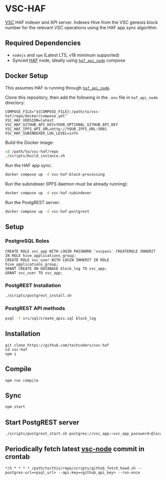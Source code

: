 # VSC-HAF

[VSC](https://github.com/vsc-eco/vsc-node) HAF indexer and API server. Indexes Hive from the VSC genesis block number for the relevant VSC operations using the HAF app sync algorithm.

## Required Dependencies

* `nodejs` and `npm` (Latest LTS, v18 minimum supported)
* Synced [HAF](https://gitlab.syncad.com/hive/haf) node, ideally using [`haf_api_node`](https://gitlab.syncad.com/hive/haf_api_node) compose

## Docker Setup

This assumes HAF is running through [`haf_api_node`](https://gitlab.syncad.com/hive/haf_api_node).

Clone this repository, then add the following in the `.env` file in `haf_api_node` directory:

```env
COMPOSE_FILE="${COMPOSE_FILE}:/path/to/vsc-haf/repo/docker/compose.yml"
VSC_HAF_VERSION=latest
VSC_HAF_GITHUB_API_KEY=YOUR_OPTIONAL_GITHUB_API_KEY
VSC_HAF_IPFS_API_URL=http://YOUR_IPFS_URL:5001
VSC_HAF_SUBINDEXER_LOG_LEVEL=info
```

Build the Docker image:

```sh
cd /path/to/vsc-haf/repo
./scripts/build_instance.sh
```

Run the HAF app sync:
```sh
docker compose up -d vsc-haf-block-processing
```

Run the subindexer (IPFS daemon must be already running):
```sh
docker compose up -d vsc-haf-subindexer
```

Run the PostgREST server:
```sh
docker compose up -d vsc-haf-postgrest
```

## Setup

### PostgreSQL Roles
```pgsql
CREATE ROLE vsc_app WITH LOGIN PASSWORD 'vscpass' CREATEROLE INHERIT IN ROLE hive_applications_group;
CREATE ROLE vsc_user WITH LOGIN INHERIT IN ROLE hive_applications_group;
GRANT CREATE ON DATABASE block_log TO vsc_app;
GRANT vsc_user TO vsc_app;
```

### PostgREST Installation
```bash
./scripts/postgrest_install.sh
```

### PostgREST API methods
```bash
psql -f src/sql/create_apis.sql block_log
```

## Installation
```
git clone https://github.com/techcoderx/vsc-haf
cd vsc-haf
npm i
```

## Compile
```
npm run compile
```

## Sync
```bash
npm start
```

## Start PostgREST server
```bash
./scripts/postgrest_start.sh postgres://vsc_app:<vsc_app_password>@localhost:5432/block_log <server_port>
```

## Periodically fetch latest [vsc-node](https://github.com/vsc-eco/vsc-node) commit in crontab
```cron
*/5 * * * * /path/to/this/repo/scripts/github_fetch_head.sh --postgres-url=<psql_url> --api-key=<github_api_key> --run-once
```